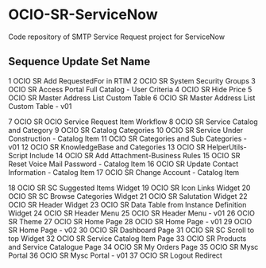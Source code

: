 # OCIO-SR-ServiceNow
Code repository of SMTP Service Request project for ServiceNow

Sequence	Update Set Name
-------
1	OCIO SR Add RequestedFor in RTIM
2	OCIO SR System Security Groups
3	OCIO SR Access Portal Full Catalog - User Criteria
4	OCIO SR Hide Price
5	OCIO SR Master Address List Custom Table
6	OCIO SR Master Address List Custom Table - v01
	
7	OCIO SR OCIO Service Request Item Workflow
8	OCIO SR Service Catalog and Category
9	OCIO SR Catalog Categories
10	OCIO SR Service Under Construction - Catalog Item
11	OCIO SR Categories and Sub Categories - v01
12	OCIO SR KnowledgeBase and Categories
13	OCIO SR HelperUtils-Script Include
14	OCIO SR Add Attachment-Business Rules
15	OCIO SR Reset Voice Mail Password - Catalog Item
16	OCIO SR Update Contact Information - Catalog Item
17	OCIO SR Change Account - Catalog Item
	
18	OCIO SR SC Suggested Items Widget
19	OCIO SR Icon Links Widget
20	OCIO SR SC Browse Categories Widget
21	OCIO SR Salutation Widget
22	OCIO SR Header Widget
23	OCIO SR Data Table from Instance Definition Widget
24	OCIO SR Header Menu
25	OCIO SR Header Menu - v01
26	OCIO SR Theme
27	OCIO SR Home Page
28	OCIO SR Home Page - v01
29	OCIO SR Home Page - v02
30	OCIO SR Dashboard Page
31	OCIO SR SC Scroll to top Widget
32	OCIO SR Service Catalog Item Page
33	OCIO SR Products and Service Catalogue Page
34	OCIO SR My Orders Page
35	OCIO SR Mysc Portal
36	OCIO SR Mysc Portal - v01
37	OCIO SR Logout Redirect
